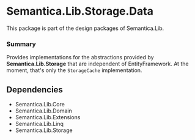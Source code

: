 # Semantica.Lib.Storage.Data
This package is part of the design packages of Semantica.Lib.

### Summary

Provides implementations for the abstractions provided by **Semantica.Lib.Storage** that are independent of EntityFramework.
At the moment, that's only the ``StorageCache`` implementation.

## Dependencies

- Semantica.Lib.Core
- Semantica.Lib.Domain
- Semantica.Lib.Extensions
- Semantica.Lib.Linq
- Semantica.Lib.Storage
